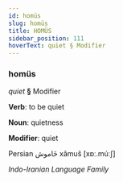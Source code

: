 ```yaml
---
id: homüs
slug: homüs
title: HOMÜS
sidebar_position: 111
hoverText: quiet § Modifier
---
```


### homüs

*quiet* **§** Modifier

**Verb**: to be quiet

**Noun**: quietness

**Modifier**: quiet

Persian خَاموش xâmuš [xɒː.múːʃ]

*Indo-Iranian Language Family*